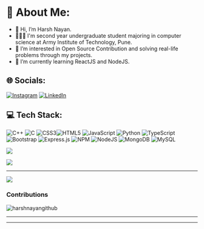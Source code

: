 # 💫 About Me:
- 👋 Hi, I’m Harsh Nayan.
- 👨🏻‍💻 I'm second year undergraduate student majoring in computer science at Army Institute of Technology, Pune.
- 👀 I’m interested in Open Source Contribution and solving real-life problems through my projects.
- 🌱 I’m currently learning ReactJS and NodeJS.

## 🌐 Socials:
[![Instagram](https://img.shields.io/badge/Instagram-%23E4405F.svg?logo=Instagram&logoColor=white)](https://instagram.com/harsh.nayan_) [![LinkedIn](https://img.shields.io/badge/LinkedIn-%230077B5.svg?logo=linkedin&logoColor=white)](https://linkedin.com/in/harsh-nayan) 



## 💻 Tech Stack:
![C++](https://img.shields.io/badge/c++-%2300599C.svg?style=for-the-badge&logo=c%2B%2B&logoColor=white) ![C](https://img.shields.io/badge/c-%2300599C.svg?style=for-the-badge&logo=c&logoColor=white) ![CSS3](https://img.shields.io/badge/css3-%231572B6.svg?style=for-the-badge&logo=css3&logoColor=white)![HTML5](https://img.shields.io/badge/html5-%23E34F26.svg?style=for-the-badge&logo=html5&logoColor=white) ![JavaScript](https://img.shields.io/badge/javascript-%23323330.svg?style=for-the-badge&logo=javascript&logoColor=%23F7DF1E) ![Python](https://img.shields.io/badge/python-3670A0?style=for-the-badge&logo=python&logoColor=ffdd54) ![TypeScript](https://img.shields.io/badge/typescript-%23007ACC.svg?style=for-the-badge&logo=typescript&logoColor=white) ![Bootstrap](https://img.shields.io/badge/bootstrap-%23563D7C.svg?style=for-the-badge&logo=bootstrap&logoColor=white) ![Express.js](https://img.shields.io/badge/express.js-%23404d59.svg?style=for-the-badge&logo=express&logoColor=%2361DAFB) ![NPM](https://img.shields.io/badge/NPM-%23000000.svg?style=for-the-badge&logo=npm&logoColor=white) ![NodeJS](https://img.shields.io/badge/node.js-6DA55F?style=for-the-badge&logo=node.js&logoColor=white) ![MongoDB](https://img.shields.io/badge/MongoDB-%234ea94b.svg?style=for-the-badge&logo=mongodb&logoColor=white) ![MySQL](https://img.shields.io/badge/mysql-%2300f.svg?style=for-the-badge&logo=mysql&logoColor=white)


![](https://github-readme-stats.vercel.app/api/top-langs/?username=harshnayangithub&theme=tokyonight&hide_border=false&include_all_commits=false&count_private=false&layout=compact)

![](https://komarev.com/ghpvc/?username=harshnayangithub)


---
[![](https://visitcount.itsvg.in/api?id=harshnayangithub&icon=0&color=0)](https://visitcount.itsvg.in)
### Contributions
<p><img align="center" src="https://github-readme-streak-stats.herokuapp.com/?user=harshnayangithub&theme=react&hide_border=true&fire=DD2727" alt="harshnayangithub" /></p>
</div>


<hr/>
<div align="center">
  


<!-- Most Used language -->

<hr/>
<div align="center">

<!-- Proudly created with GPRM ( https://gprm.itsvg.in ) -->


